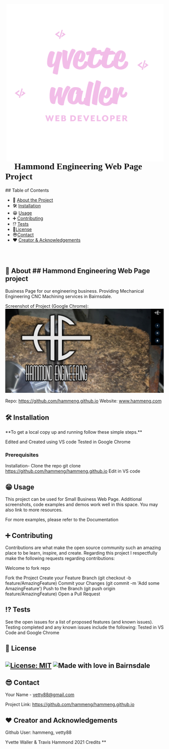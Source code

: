 

  <link rel="preconnect" href="https://fonts.googleapis.com">
<link rel="preconnect" href="https://fonts.gstatic.com" crossorigin>
<link href="https://fonts.googleapis.com/css2?family=Kaushan+Script&display=swap" rel="stylesheet">

<p>
    <img src="./YWlogo.png" align="right" height="500px" width="auto" alt="Logo"/>
<h1 style="font-family: Kaushan Script"> 🌟 Hammond Engineering Web Page Project 🌟 </h1>
 <!-- TABLE OF CONTENTS -->
## Table of Contents

* 🚀 [About the Project](#answers.project)
* 🛠️ [Installation](#installation)
* 😁 [Usage](#usage)
* ➕ [Contributing](#contributing)
* ⁉️ [Tests](#tests)
* 📑[License](#license)
* 😎[Contact](#contact)
* ❤️ [Creator & Acknowledgements](#acknowledgements)
</p>
<br><br>
<p>
<h2> 🚀 About ## Hammond Engineering Web Page project </h2>

  Business Page for our engineering business. Providing Mechanical Engineering CNC Machining services in Bairnsdale.

  Screenshot of Project (Google Chrome): 
  ![Screenshot](./Screen.PNG?raw=true)

  Repo: https://github.com/hammeng.github.io
  Website: www.hammeng.com

</p>
<p>
<h2> 🛠️ Installation </h2>
**To get a local copy up and running follow these simple steps.**

Edited and Created using VS code Tested in Google Chrome

<h3> Prerequisites </h3>

Installation-
  Clone the repo
    git clone https://github.com/hammeng/hammeng.github.io
    Edit in VS code
    
<h2> 😁 Usage </h2>

This project can be used for Small Business Web Page. Additional screenshots, code examples and demos work well in this space. You may also link to more resources.

For more examples, please refer to the Documentation

<h2> ➕ Contributing </h2>

Contributions are what make the open source community such an amazing place to be learn, inspire, and create. Regarding this project I respectfully make the following requests regarding contributions:
</p>
<p>

Welcome to fork repo

Fork the Project
  Create your Feature Branch 
    (git checkout -b feature/AmazingFeature)
  Commit your Changes 
    (git commit -m 'Add some AmazingFeature')
  Push to the Branch 
    (git push origin feature/AmazingFeature)
  Open a Pull Request

<h2> ⁉️ Tests </h2>

See the open issues for a list of proposed features (and known issues). Testing completed and any known issues include the following:
 Tested in VS Code and Google Chrome
 
<h2> 📑 License <h2>

[![License: MIT](https://img.shields.io/badge/License-MIT-yellow.svg)](https://opensource.org/licenses/MIT)
![Made with love in Bairnsdale ](https://madewithlove.now.sh/au?heart=true&template=plastic&text=Bairnsdale+)
</p>
<p>
<h2> 😎 Contact </h2>

Your Name - vetty88@gmail.com

Project Link: https://github.com/hammeng/hammeng.github.io

<h2> ❤️ Creator and Acknowledgements </h2>

Github User: hammeng, vetty88


Yvette Waller & Travis Hammond 2021
Credits 
** </p>

